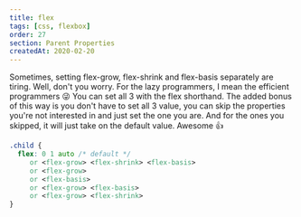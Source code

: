 ```yaml
---
title: flex
tags: [css, flexbox]
order: 27
section: Parent Properties
createdAt: 2020-02-20
---
```


Sometimes, setting flex-grow, flex-shrink and flex-basis separately are tiring. Well, don't you worry. For the lazy programmers, I mean the efficient programmers 😜 You can set all 3 with the flex shorthand. The added bonus of this way is you don't have to set all 3 value, you can skip the properties you're not interested in and just set the one you are. And for the ones you skipped, it will just take on the default value. Awesome 👍

<!-- prettier-ignore -->
```css
.child {
  flex: 0 1 auto /* default */
     or <flex-grow> <flex-shrink> <flex-basis>
     or <flex-grow>
     or <flex-basis>
     or <flex-grow> <flex-basis>
     or <flex-grow> <flex-shrink>
}
```
